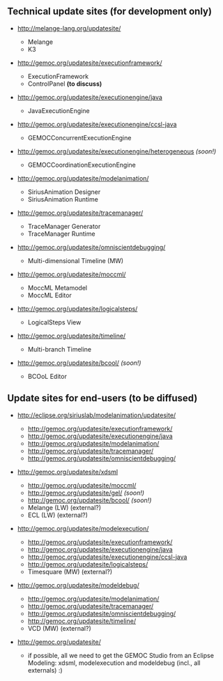 ## Technical update sites (for development only)

* http://melange-lang.org/updatesite/
  * Melange
  * K3

* http://gemoc.org/updatesite/executionframework/
  * ExecutionFramework
  * ControlPanel **(to discuss)**

* http://gemoc.org/updatesite/executionengine/java
  * JavaExecutionEngine

* http://gemoc.org/updatesite/executionengine/ccsl-java
  * GEMOCConcurrentExecutionEngine

* http://gemoc.org/updatesite/executionengine/heterogeneous *(soon!)*
  * GEMOCCoordinationExecutionEngine

* http://gemoc.org/updatesite/modelanimation/
  * SiriusAnimation Designer
  * SiriusAnimation Runtime

* http://gemoc.org/updatesite/tracemanager/
  * TraceManager Generator
  * TraceManager Runtime

* http://gemoc.org/updatesite/omniscientdebugging/
  * Multi-dimensional Timeline (MW)

* http://gemoc.org/updatesite/moccml/
  * MoccML Metamodel
  * MoccML Editor

* http://gemoc.org/updatesite/logicalsteps/
  * LogicalSteps View

* http://gemoc.org/updatesite/timeline/
  * Multi-branch Timeline

* http://gemoc.org/updatesite/bcool/ *(soon!)*
  * BCOoL Editor

## Update sites for end-users (to be diffused)

* http://eclipse.org/siriuslab/modelanimation/updatesite/  
	* http://gemoc.org/updatesite/executionframework/
	* http://gemoc.org/updatesite/executionengine/java
	* http://gemoc.org/updatesite/modelanimation/
	* http://gemoc.org/updatesite/tracemanager/
	* http://gemoc.org/updatesite/omniscientdebugging/

* http://gemoc.org/updatesite/xdsml
	* http://gemoc.org/updatesite/moccml/
	* http://gemoc.org/updatesite/gel/ *(soon!)*
	* http://gemoc.org/updatesite/bcool/ *(soon!)*
	* Melange (LW)			(external?)
	* ECL (LW)			(external?)

* http://gemoc.org/updatesite/modelexecution/
	* http://gemoc.org/updatesite/executionframework/
	* http://gemoc.org/updatesite/executionengine/java
	* http://gemoc.org/updatesite/executionengine/ccsl-java
	* http://gemoc.org/updatesite/logicalsteps/
	* Timesquare (MW)		(external?)

* http://gemoc.org/updatesite/modeldebug/ 
	* http://gemoc.org/updatesite/modelanimation/
	* http://gemoc.org/updatesite/tracemanager/
	* http://gemoc.org/updatesite/omniscientdebugging/
	* http://gemoc.org/updatesite/timeline/
	* VCD (MW)			(external?)

* http://gemoc.org/updatesite/
	* if possible, all we need to get the GEMOC Studio from an Eclipse Modeling: xdsml, modelexecution and modeldebug (incl., all externals) :)

